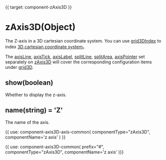 {{ target: component-zAxis3D }}

# zAxis3D(Object)

The Z-axis in a 3D cartesian coordinate system.
You can use [grid3DIndex](~zAxis3D.grid3DIndex) to index [3D cartesian coordinate system](~grid3D)。

The [axisLine](~zAxis3D.axisLine), [axisTick](~zAxis3D.axisTick), [axisLabel](~zAxis3D.axisLabel), [splitLine](~zAxis3D.splitLine), [splitArea](~zAxis3D.splitArea), [axisPointer](~zAxis3D.axisPointer) set separately on [zAxis3D](~zAxis3D) will cover the corresponding configuration items under [grid3D](~grid3D).

## show(boolean)

Whether to display the z-axis.

## name(string) = 'Z'

The name of the axis.

{{ use: component-axis3D-axis-common(
    componentType="zAxis3D",
    componentName='z axis'
) }}

{{ use: component-axis3D-common(
    prefix="#",
    componentType="zAxis3D",
    componentName='z axis'
)}}